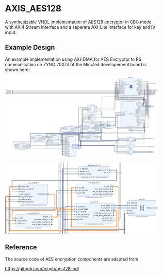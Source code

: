 AXIS_AES128
=======
A synthesizable VHDL implementation of AES128 encryptor in CBC mode with AXI4 
Stream Interface and a seperate AXI-Lite interface for key and IV input. 


Example Design
-------
An example implementation using AXI-DMA for AES Encryptor to PS communication
on ZYNQ 7007S of the MiniZed developement board is shown here:

![Alt text](/schematics/overview.png?raw=true "Top-level Schematic")


![Alt text](/schematics/AES-DMA.png?raw=true "Top-level Schematic")



Reference
-------
The source code of AES encryption components are adapted from 

https://github.com/mbgh/aes128-hdl


